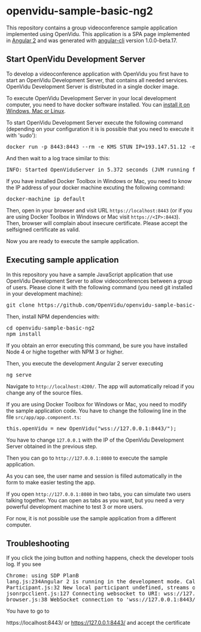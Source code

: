 # openvidu-sample-basic-ng2

This repository contains a group videoconference sample application implemented using OpenVidu. This application is a SPA page implemented in [Angular 2](http://angular.io) and was generated with [angular-cli](https://github.com/angular/angular-cli) version 1.0.0-beta.17.

## Start OpenVidu Development Server

To develop a videoconference application with OpenVidu you first have to start an OpenVidu Development Server, that contains all needed services. OpenVidu Development Server is distributed in a single docker image. 

To execute OpenVidu Development Server in your local development computer, you need to have docker software installed. You can [install it on Windows, Mac or Linux](https://docs.docker.com/engine/installation/).

To start OpenVidu Development Server execute the following command (depending on your configuration it is is possible that you need to execute it with 'sudo'):

<pre>
docker run -p 8443:8443 --rm -e KMS_STUN_IP=193.147.51.12 -e KMS_STUN_PORT=3478 openvidu/openvidu-server-kms
</pre>

And then wait to a log trace similar to this:

<pre>
INFO: Started OpenViduServer in 5.372 seconds (JVM running for 6.07)
</pre>

If you have installed Docker Toolbox in Windows or Mac, you need to know the IP address of your docker machine excuting the following command:

<pre>
docker-machine ip default
</pre>

Then, open in your browser and visit URL `https://localhost:8443` (or if you are using Docker Toolbox in Windows or Mac visit `https://<IP>:8443`). Then, browser will complain about insecure certificate. Please accept the selfsigned certificate as valid.

Now you are ready to execute the sample application.

## Executing sample application

In this repository you have a sample JavaScript application that use OpenVidu Development Server to allow videoconferences  between a group of users. Please clone it with the following command (you need git installed in your development machine):

<pre>
git clone https://github.com/OpenVidu/openvidu-sample-basic-ng2
</pre>

Then, install NPM dependencies with:

<pre>
cd openvidu-sample-basic-ng2
npm install
</pre>

If you obtain an error executing this command, be sure you have installed Node 4 or highe together with NPM 3 or higher.

Then, you execute the development Angular 2 server executing 

<pre>
ng serve
</pre>

Navigate to `http://localhost:4200/`. The app will automatically reload if you change any of the source files.

If you are using Docker Toolbox for Windows or Mac, you need to modify the sample application code. You have to change the following line in the file `src/app/app.component.ts`:

<pre>
this.openVidu = new OpenVidu("wss://127.0.0.1:8443/");
</pre>

You have to change `127.0.0.1` with the IP of the OpenVidu Development Server obtained in the previous step.

Then you can go to `http://127.0.0.1:8080` to execute the sample application. 

As you can see, the user name and session is filled automatically in the form to make easier testing the app. 

If you open `http://127.0.0.1:8080` in two tabs, you can simulate two users talking together. You can open as tabs as you want, but you need a very powerful development machine to test 3 or more users.

For now, it is not possible use the sample application from a different computer.

## Troubleshooting

If you click the joing button and nothing happens, check the developer tools log. If you see

<pre>
Chrome: using SDP PlanB
lang.js:234Angular 2 is running in the development mode. Call enableProdMode() to enable the production mode.
Participant.js:32 New local participant undefined, streams opts:  []
jsonrpcclient.js:127 Connecting websocket to URI: wss://127.0.0.1:8443/room
browser.js:38 WebSocket connection to 'wss://127.0.0.1:8443/room' failed: WebSocket opening handshake was canceledws @ browser.js:38WebSocketWithReconnection @ webSocketWithReconnection.js:59JsonRpcClient @ jsonrpcclient.js:125OpenVidu.initJsonRpcClient @ OpenVidu.js:63OpenVidu.connect @ OpenVidu.js:35AppComponent.joinSession @ app.component.ts:46_View_AppComponent1._handle_submit_5_0 @ AppComponent.ngfactory.js:533(anonymous function) @ view.js:403(anonymous function) @ dom_renderer.js:249(anonymous function) @ dom_events.js:26ZoneDelegate.invoke @ zone.js:232onInvoke @ ng_zone_impl.js:43ZoneDelegate.invoke @ zone.js:231Zone.runGuarded @ zone.js:128NgZoneImpl.runInnerGuarded @ ng_zone_impl.js:72NgZone.runGuarded @ ng_zone.js:235outsideHandler @ dom_events.js:26ZoneDelegate.invokeTask @ zone.js:265Zone.runTask @ zone.js:154ZoneTask.invoke @ zone.js:335
</pre>

You have to go to

https://localhost:8443/ or https://127.0.0.1:8443/ and accept the certificate 
